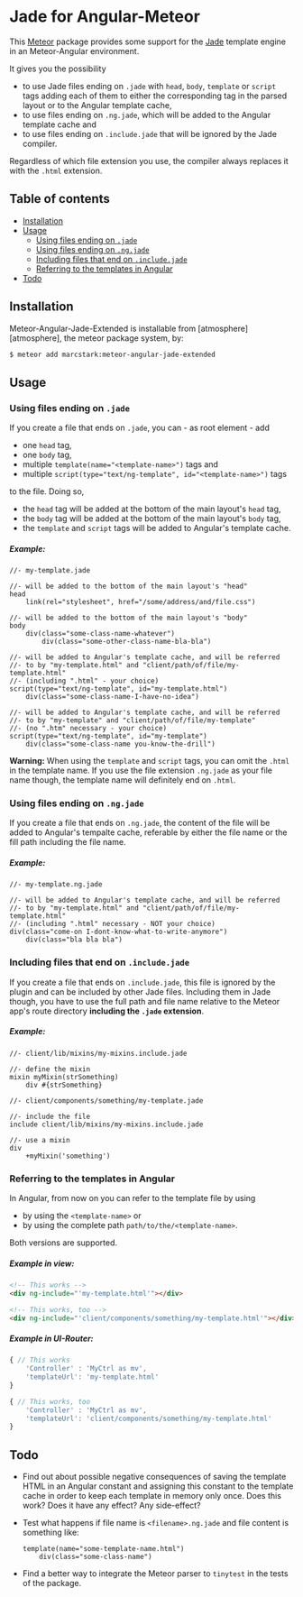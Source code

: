 Jade for Angular-Meteor
=======================

This [Meteor](https://www.meteor.com/) package provides some support for the
[Jade](http://jade-lang.com/) template engine in an Meteor-Angular environment.

It gives you the possibility

* to use Jade files ending on ```.jade``` with ```head```, ```body```,
    ```template``` or ```script``` tags adding each of them to either the
    corresponding tag in the parsed layout or to the Angular template cache,
* to use files ending on ```.ng.jade```, which will be added to
    the Angular template cache and
* to use files ending on ```.include.jade``` that will be ignored by
    the Jade compiler.

Regardless of which file extension you use, the compiler always replaces it with
the ```.html``` extension.



Table of contents
-----------------

* [Installation](#installation)
* [Usage](#usage)
    * [Using files ending on ```.jade```](#using-files-ending-on-jade)
    * [Using files ending on ```.ng.jade```](#using-files-ending-on-ngjade)
    * [Including files that end on ```.include.jade```](#including-files-that-end-on-includejade)
    * [Referring to the templates in Angular](#referring-to-the-templates-in-angular)
* [Todo](#todo)



Installation
------------

Meteor-Angular-Jade-Extended is installable from [atmosphere][atmosphere],
the meteor package system, by:

```sh
$ meteor add marcstark:meteor-angular-jade-extended
```



Usage
-----

### Using files ending on ```.jade```

If you create a file that ends on ```.jade```, you can - as root element - add

* one ```head``` tag,
* one ```body``` tag,
* multiple ```template(name="<template-name>")``` tags and
* multiple ```script(type="text/ng-template", id="<template-name>")``` tags

to the file. Doing so,

* the ```head``` tag will be added at the bottom of the
    main layout's ```head``` tag,
* the ```body``` tag will be added at the bottom of the
    main layout's ```body``` tag,
* the ```template``` and ```script``` tags will be added to Angular's
    template cache.

##### Example:

``` Jade
//- my-template.jade

//- will be added to the bottom of the main layout's "head"
head
    link(rel="stylesheet", href="/some/address/and/file.css")

//- will be added to the bottom of the main layout's "body"
body
    div(class="some-class-name-whatever")
        div(class="some-other-class-name-bla-bla")

//- will be added to Angular's template cache, and will be referred
//- to by "my-template.html" and "client/path/of/file/my-template.html"
//- (including ".html" - your choice)
script(type="text/ng-template", id="my-template.html")
    div(class="some-class-name-I-have-no-idea")

//- will be added to Angular's template cache, and will be referred
//- to by "my-template" and "client/path/of/file/my-template"
//- (no ".htm" necessary - your choice)
script(type="text/ng-template", id="my-template")
    div(class="some-class-name you-know-the-drill")
```

**Warning:** When using the ```template``` and ```script``` tags, you can omit
the ```.html``` in the template name. If you use the file extension ```.ng.jade```
as your file name though, the template name will definitely end on ```.html```.

### Using files ending on ```.ng.jade```

If you create a file that ends on ```.ng.jade```, the content of the file
will be added to Angular's tempalte cache, referable by either the
file name or the fill path including the file name.

##### Example:

``` Jade
//- my-template.ng.jade

//- will be added to Angular's template cache, and will be referred
//- to by "my-template.html" and "client/path/of/file/my-template.html"
//- (including ".html" necessary - NOT your choice)
div(class="come-on I-dont-know-what-to-write-anymore")
    div(class="bla bla bla")
```

### Including files that end on ```.include.jade```

If you create a file that ends on ```.include.jade```, this file is ignored
by the plugin and can be included by other Jade files. Including them in Jade
though, you have to use the full path and file name relative to the Meteor app's
route directory **including the ```.jade``` extension**.

##### Example:

``` Jade
//- client/lib/mixins/my-mixins.include.jade

//- define the mixin
mixin myMixin(strSomething)
    div #{strSomething}
```

``` Jade
//- client/components/something/my-template.jade

//- include the file
include client/lib/mixins/my-mixins.include.jade

//- use a mixin
div
    +myMixin('something')
```

### Referring to the templates in Angular

In Angular, from now on you can refer to the template file by using

* by using the ```<template-name>``` or
* by using the complete path ```path/to/the/<template-name>```.

Both versions are supported.

##### Example in view:

``` HTML
<!-- This works -->
<div ng-include="'my-template.html'"></div>

<!-- This works, too -->
<div ng-include="'client/components/something/my-template.html'"></div>
```

##### Example in UI-Router:

``` JavaScript
{ // This works
    'Controller' : 'MyCtrl as mv',
    'templateUrl': 'my-template.html'
}

{ // This works, too
    'Controller' : 'MyCtrl as mv',
    'templateUrl': 'client/components/something/my-template.html'
}
```



Todo
----

* Find out about possible negative consequences of saving the template HTML
    in an Angular constant and assigning this constant to the template cache
    in order to keep each template in memory only once. Does this work? Does
    it have any effect? Any side-effect?
* Test what happens if file name is ```<filename>.ng.jade```
    and file content is something like:

    ``` Jade
    template(name="some-template-name.html")
        div(class="some-class-name")
    ```
* Find a better way to integrate the Meteor parser to ```tinytest```
    in the tests of the package.